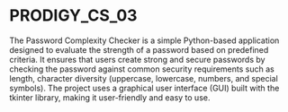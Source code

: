 # PRODIGY_CS_03
The Password Complexity Checker is a simple Python-based application designed to evaluate the strength of a password based on predefined criteria. It ensures that users create strong and secure passwords by checking the password against common security requirements such as length, character diversity (uppercase, lowercase, numbers, and special symbols). The project uses a graphical user interface (GUI) built with the tkinter library, making it user-friendly and easy to use.
